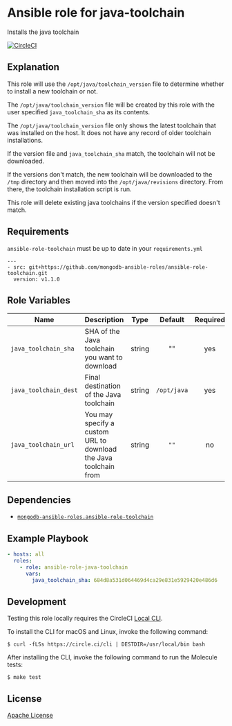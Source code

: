 Ansible role for java-toolchain
==================================

Installs the java toolchain

[![CircleCI](https://img.shields.io/circleci/build/github/mongodb-ansible-roles/ansible-role-java-toolchain/master?style=flat-square)](https://circleci.com/gh/mongodb-ansible-roles/ansible-role-java-toolchain)

Explanation
-----------

This role will use the `/opt/java/toolchain_version` file to determine whether to install a new toolchain or not.

The `/opt/java/toolchain_version` file will be created by this role with the user specified `java_toolchain_sha` as its contents.

The `/opt/java/toolchain_version` file only shows the latest toolchain that was installed on the host. It does not have any record of older toolchain installations.

If the version file and `java_toolchain_sha` match, the toolchain will not be downloaded.

If the versions don't match, the new toolchain will be downloaded to the `/tmp` directory and then moved into the `/opt/java/revisions` directory. From there, the toolchain installation script is run.

This role will delete existing java toolchains if the version specified doesn't match.

Requirements
------------

`ansible-role-toolchain` must be up to date in your `requirements.yml`

    ---
    - src: git+https://github.com/mongodb-ansible-roles/ansible-role-toolchain.git
      version: v1.1.0

Role Variables
--------------

| Name | Description | Type | Default | Required |
|------|-------------|:----:|:-------:|:--------:|
| `java_toolchain_sha` | SHA of the Java toolchain you want to download | string | "" | yes |
| `java_toolchain_dest` | Final destination of the Java toolchain | string | `/opt/java` | yes |
| `java_toolchain_url` | You may specify a custom URL to download the Java toolchain from | string | `""` | no |

Dependencies
------------

- [`mongodb-ansible-roles.ansible-role-toolchain`](https://github.com/mongodb-ansible-roles/ansible-role-toolchain)

Example Playbook
----------------

```yaml
- hosts: all
  roles:
    - role: ansible-role-java-toolchain
      vars:
        java_toolchain_sha: 684d8a531d064469d4ca29e831e5929420e486d6
```

Development
-----------

Testing this role locally requires the CircleCI [Local CLI](https://circleci.com/docs/2.0/local-cli/).

To install the CLI for macOS and Linux, invoke the following command:

    $ curl -fLSs https://circle.ci/cli | DESTDIR=/usr/local/bin bash

After installing the CLI, invoke the following command to run the Molecule tests:

    $ make test

License
-------

[Apache License](LICENSE)
